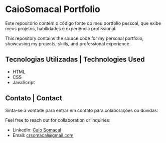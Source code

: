# CaioSomacal Portfolio

Este repositório contém o código fonte do meu portfólio pessoal, que exibe meus projetos, habilidades e experiência profissional.

This repository contains the source code for my personal portfolio, showcasing my projects, skills, and professional experience.

## Tecnologias Utilizadas | Technologies Used

- HTML
- CSS
- JavaScript

## Contato | Contact

Sinta-se à vontade para entrar em contato para colaborações ou dúvidas:

Feel free to reach out for collaboration or inquiries:

- LinkedIn: [Caio Somacal](https://www.linkedin.com/in/caio-somacal/)
- Email: crsomacal@gmail.com

